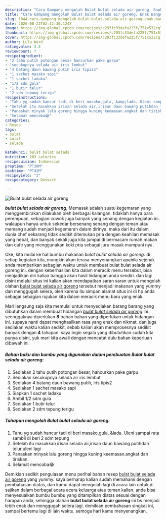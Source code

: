 ```yaml
---
description: "Cara Gampang mengolah Bulat bulat selada air goreng, Enak Banget"
title: "Cara Gampang mengolah Bulat bulat selada air goreng, Enak Banget"
slug: 1844-cara-gampang-mengolah-bulat-bulat-selada-air-goreng-enak-banget
date: 2020-08-22T02:12:30.124Z
image: https://img-global.cpcdn.com/recipes/c293fc33defa225f/751x532cq70/bulat-bulat-selada-air-goreng-foto-resep-utama.jpg
thumbnail: https://img-global.cpcdn.com/recipes/c293fc33defa225f/751x532cq70/bulat-bulat-selada-air-goreng-foto-resep-utama.jpg
cover: https://img-global.cpcdn.com/recipes/c293fc33defa225f/751x532cq70/bulat-bulat-selada-air-goreng-foto-resep-utama.jpg
author: Lulu Ward
ratingvalue: 3.4
reviewcount: 7
recipeingredient:
- "2 tahu putih potongan besar hancurkan pake garpu"
- "secukupnya selada air iris lembut"
- "4 batang daun bawang putih iris tipis2"
- "1 sachet masako sapi"
- "1 sachet ladaku"
- "1/2 sdm gula"
- "1 butir telur"
- "2 sdm tepung terigu"
recipeinstructions:
- "Tahu yg sudah hancur tadi di beri masako,gula, &amp;lada. Uleni sampai rata sambil di beri 2 sdm tepung"
- "Setelah itu masukkan irisan selada air,irisan daun bawang putihdan telur.uleni lagi"
- "Panaskan minyak lalu goreng hingga kuning keemasan.angkat dan tiriskan."
- "Selamat mencoba😂"
categories:
- Resep
tags:
- bulat
- bulat
- selada

katakunci: bulat bulat selada 
nutrition: 203 calories
recipecuisine: Indonesian
preptime: "PT30M"
cooktime: "PT42M"
recipeyield: "3"
recipecategory: Dessert

---
```



![Bulat bulat selada air goreng](https://img-global.cpcdn.com/recipes/c293fc33defa225f/751x532cq70/bulat-bulat-selada-air-goreng-foto-resep-utama.jpg)

<b><i>bulat bulat selada air goreng</i></b>, Memasak adalah suatu kegemaran yang menggembirakan dilakukan oleh berbagai kalangan. tidaklah hanya para perempuan, sebagian cowok juga banyak yang senang dengan kegiatan ini. walaupun hanya untuk sekedar bersenang senang dengan teman atau memang sudah menjadi kegemaran dalam dirinya. maka dari itu dalam dunia chef sekarang tidak sedikit ditemukan pria dengan keahlian memasak yang hebat, dan banyak sekali juga kita jumpai di bermacam rumah makan dan cafe yang menggunakan koki pria sebagai juru masak mumpuni nya.

Oke, kita mulai ke hal bumbu makanan <i>bulat bulat selada air goreng</i>. di setiap kegiatan kita, mungkin akan terasa menyenangkan apabila sejenak anda memberikan sebagian waktu untuk membuat bulat bulat selada air goreng ini. dengan keberhasilan kita dalam meracik menu tersebut, bisa menjadikan diri kalian bangga akan hasil hidangan anda sendiri. dan lagi disini melalui situs ini kalian akan mendapatkan saran saran untuk mengolah olahan <u>bulat bulat selada air goreng</u> tersebut menjadi makanan yang yummy dan menggugah selera, oleh karena itu simpan alamat situs ini di hp anda sebagai sebagian rujukan kita dalam meracik menu baru yang enak.




Mari langsung saja kita memulai untuk menyediakan barang barang yang dibutuhkan dalam membuat hidangan <u><i>bulat bulat selada air goreng</i></u> ini. seenggaknya diperlukan <b>8</b> bahan bahan yang diperlukan untuk hidangan ini. supaya nanti dapat menghasilkan rasa yang enak dan nikmat. dan juga sediakan waktu kalian sedikit, sebab kalian akan memprosesnya sedikit banyak dengan <b>4</b> tahapan. saya ingin segala yang dibutuhkan sudah kita punya disini, yuk mari kita awali dengan mencatat dulu bahan keperluan dibawah ini.

<!--inarticleads1-->

##### Bahan baku dan bumbu yang digunakan dalam pembuatan Bulat bulat selada air goreng:

1. Sediakan 2 tahu putih potongan besar, hancurkan pake garpu
1. Sediakan secukupnya selada air iris lembut
1. Sediakan 4 batang daun bawang putih, iris tipis2
1. Sediakan 1 sachet masako sapi
1. Siapkan 1 sachet ladaku
1. Ambil 1/2 sdm gula
1. Sediakan 1 butir telur
1. Sediakan 2 sdm tepung terigu




<!--inarticleads2-->

##### Tahapan mengolah Bulat bulat selada air goreng:

1. Tahu yg sudah hancur tadi di beri masako,gula, &amp;lada. Uleni sampai rata sambil di beri 2 sdm tepung
1. Setelah itu masukkan irisan selada air,irisan daun bawang putihdan telur.uleni lagi
1. Panaskan minyak lalu goreng hingga kuning keemasan.angkat dan tiriskan.
1. Selamat mencoba😂




Demikian sedikit pengulasan menu perihal bahan resep <u>bulat bulat selada air goreng</u> yang yummy. saya berharap kalian sudah memahami dengan pembahasan diatas, dan kamu dapat mengolah lagi di acara lain untuk di sajikan dalam berbagai acara acara keluarga atau teman kalian. anda bisa menyesuaikan bumbu bumbu yang ditampilkan diatas sesuai dengan harapan anda, sehingga olahan <b>bulat bulat selada air goreng</b> ini bs menjadi lebih enak dan menggugah selera lagi. demikian pembahasan singkat ini, sampai bertemu lagi di lain waktu. semoga hari kamu menyenangkan.
